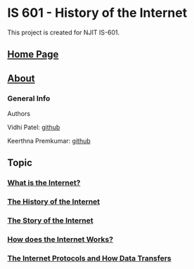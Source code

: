 # IS 601 - History of the Internet

This project is created for NJIT IS-601.
 
 ## [Home Page](index.md)
 ## [About](/sections/about.md)
 
 ### General Info
 
 Authors
 
 Vidhi Patel: [github](https://github.com/vnjit/IS-601-vidhi)
 
 Keerthna Premkumar: [github](https://github.com/kp79njit/Website)
 
 ## Topic
 
 ### [What is the Internet?](/contents/internet.md)
 
 ### [The History of the Internet](/contents/history.md)
 
 ### [The Story of the Internet](/contents/story.md)
 
 ### [How does the Internet Works?](/contents/works.md)
 
 ### [The Internet Protocols and How Data Transfers](/contents/protocol.md)
